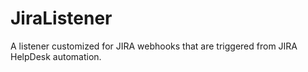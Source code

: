 # JiraListener
A listener customized for JIRA webhooks that are triggered from JIRA HelpDesk automation.
